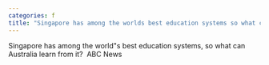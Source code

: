 ```yaml
---
categories: f
title: "Singapore has among the worlds best education systems so what can Australia learn from it  ABC News"
---
```

Singapore has among the world"s best education systems, so what can Australia learn from it?&nbsp;&nbsp;ABC News
